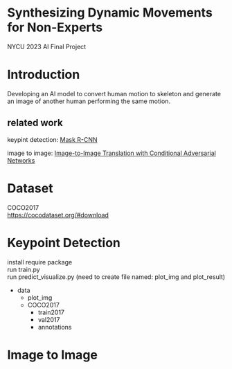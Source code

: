 # Synthesizing Dynamic Movements for Non-Experts
NYCU 2023 AI Final Project

# Introduction
Developing an AI model to convert human motion to skeleton and generate an image of another human performing the same motion.

## related work
keypint detection: [Mask R-CNN](https://arxiv.org/pdf/1703.06870.pdf)

image to image: [Image-to-Image Translation with Conditional Adversarial Networks](https://arxiv.org/abs/1611.07004)

# Dataset
COCO2017  
https://cocodataset.org/#download

# Keypoint Detection
install require package  
run train.py  
run predict_visualize.py (need to create file named: plot_img and plot_result)   

- data  
    - plot_img  
    - COCO2017  
      - train2017  
      - val2017  
      - annotations  

# Image to Image
